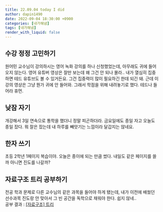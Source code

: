```yaml
---
title: 22.09.04 today I did
author: dapin1490
date: 2022-09-04 18:30:00 +0900
categories: [내가해냄]
tags: [내가해냄]
render_with_liquid: false
---
```


## 수강 정정 고민하기
원어민 교수님이 강의하시는 영어 녹화 강의를 하나 신청했었는데, 아무래도 귀에 들어오지 않는다. 영어 유튜버 영상은 잘만 보는데 왜 그건 안 되나 몰라.. 내가 열심히 집중하면 테드 유튜브도 볼 수 있거든요. 그건 집중력이 많이 필요하긴 한데 되긴 돼. 근데 이 강의 영상은 그냥 뭔가 귀에 안 들어와. 그래서 학점을 위해 내려놓기로 했다. 테드나 들어라 휴먼.  
  
## 낮잠 자기
개강해서 3일 연속으로 통학을 했더니 정말 피곤하더라. 금요일에도 종일 자고 오늘도 종일 잤다. 뭐 잘은 잤는데 내 하루를 빼앗기는 느낌이라 달갑지는 않네요.  
  
## 한자 쓰기
초등 2학년 1페이지 복습이야. 오늘은 종이에 되는 만큼 썼다. 내일도 같은 페이지를 쓸까 아니면 진도를 나갈까?  
  
## 자료구조 트리 공부하기
전공 학과 문제로 다른 교수님의 같은 과목을 들어야 하게 됐는데, 내가 이전에 배웠던 선수과목 진도랑 안 맞아서 그 빈 공간을 독학으로 채워야 한다. 쉽지 않네..  
공부 결과 : [[자료구조] 트리](https://dapin1490.github.io/satinbower/posts/it-data-structure-tree/)  
